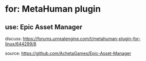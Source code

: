 # for: MetaHuman plugin
## use: Epic Asset Manager
discuss: https://forums.unrealengine.com/t/metahuman-plugin-for-linux/644299/8

source: https://github.com/AchetaGames/Epic-Asset-Manager
